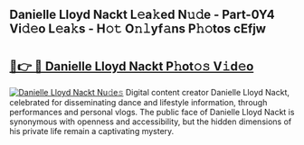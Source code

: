 ## Danielle Lloyd Nackt L𝚎a𝚔ed N𝚞𝚍e - Part-0Y4 Vi𝚍𝚎o L𝚎a𝚔s - H𝚘𝚝 O𝚗𝚕yf𝚊ns P𝚑𝚘tos cEfjw

# <h2><a href="http://kfa7dn.oniu.top/?m=Danielle+Lloyd+Nackt">🔗👉 🔴 Danielle Lloyd Nackt P𝚑ot𝚘𝚜 V𝚒d𝚎o</a></h2>

[![Danielle Lloyd Nackt Nu𝚍e𝚜](https://i.imgur.com/0qMVB7G.gif)](http://kfa7dn.oniu.top/?m=Danielle+Lloyd+Nackt)
Digital content creator Danielle Lloyd Nackt, celebrated for disseminating dance and lifestyle information, through performances and personal vlogs. The public face of Danielle Lloyd Nackt is synonymous with openness and accessibility, but the hidden dimensions of his private life remain a captivating mystery.  
